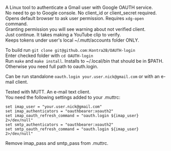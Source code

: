 A Linux tool to authenticate a Gmail user with Google OAUTH service.\
No need to go to Google console. No client_id or client_secret required.\
Opens default browser to ask user permission. Requires `xdg-open` command.\
Granting permission you will see warning about not verified client.\
Just continue. It takes making a YouTube clip to verify.\
Keeps tokens under user's local ~/.mutt/accounts folder ONLY.

To build run `git clone git@github.com:Kontra2B/OAUTH-login`\
Enter checked folder with `cd OAUTH-login`\
Run `make` and `make install`. Installs to ~/.local/bin that should be in $PATH.\
Otherwise you need full path to oauth.login.

Can be run standalone `oauth.login your.user.nick@gmail.com` or with an e-mail client.

Tested with MUTT. An e-mail text client.\
You need the following settings added to your .muttrc:
```
set imap_user = "your.user.nick@gmail.com"
set imap_authenticators = "oauthbearer:xoauth2"
set imap_oauth_refresh_command = "oauth.login ${imap_user} 2>/dev/null"
set smtp_authenticators = "oauthbearer:xoauth2"
set smtp_oauth_refresh_command = "oauth.login ${imap_user} 2>/dev/null"
```
Remove imap_pass and smtp_pass from .muttrc.
